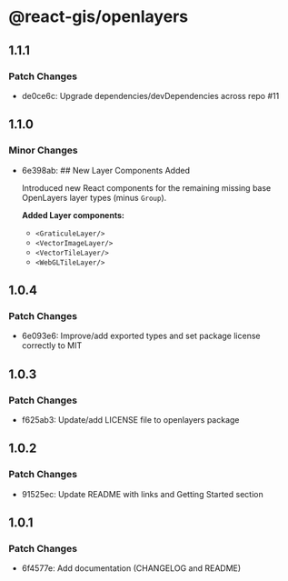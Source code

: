 # @react-gis/openlayers

## 1.1.1

### Patch Changes

- de0ce6c: Upgrade dependencies/devDependencies across repo #11

## 1.1.0

### Minor Changes

- 6e398ab: ## New Layer Components Added

  Introduced new React components for the remaining missing base OpenLayers layer types (minus `Group`).

  **Added Layer components:**
  - `<GraticuleLayer/>`
  - `<VectorImageLayer/>`
  - `<VectorTileLayer/>`
  - `<WebGLTileLayer/>`

## 1.0.4

### Patch Changes

- 6e093e6: Improve/add exported types and set package license correctly to MIT

## 1.0.3

### Patch Changes

- f625ab3: Update/add LICENSE file to openlayers package

## 1.0.2

### Patch Changes

- 91525ec: Update README with links and Getting Started section

## 1.0.1

### Patch Changes

- 6f4577e: Add documentation (CHANGELOG and README)
